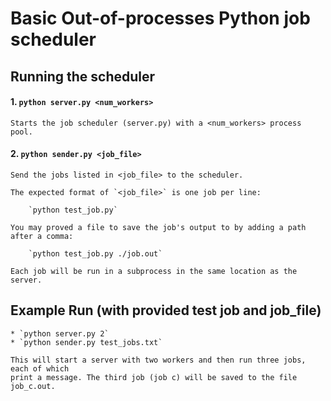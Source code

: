 # Basic Out-of-processes Python job scheduler


## Running the scheduler

#### 1. `python server.py <num_workers>`

    Starts the job scheduler (server.py) with a <num_workers> process pool.

#### 2. `python sender.py <job_file>`

    Send the jobs listed in <job_file> to the scheduler.

    The expected format of `<job_file>` is one job per line:
        
        `python test_job.py`

    You may proved a file to save the job's output to by adding a path after a comma:

        `python test_job.py ./job.out`

    Each job will be run in a subprocess in the same location as the server.

## Example Run (with provided test job and job_file)
    * `python server.py 2`
    * `python sender.py test_jobs.txt`

    This will start a server with two workers and then run three jobs, each of which 
    print a message. The third job (job c) will be saved to the file job_c.out.

